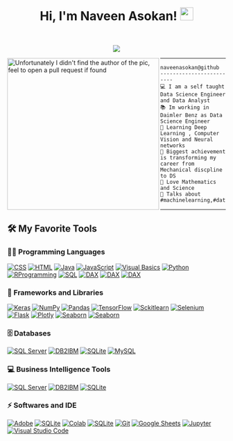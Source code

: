 <h1 align="center">
Hi, I'm Naveen Asokan!
  <img src="https://media.giphy.com/media/hvRJCLFzcasrR4ia7z/giphy.gif" width="30"></h1>
 
<br/>

<!-- Typing SVG by DenverCoder1 - https://github.com/DenverCoder1/readme-typing-svg -->
<p align="center">
  <a href="https://github.com/DenverCoder1/readme-typing-svg"><img src="https://readme-typing-svg.herokuapp.com?lines=Data+Science+Engineer;DS%20|%20AI%20|%20ML%20Enthusiastic;Always%20learning%20new%20things&center=true&width=380&height=45"></a>
</p>

<img align="left" src="https://user-images.githubusercontent.com/89788120/167628634-549d2bdd-609e-4275-85af-1e1974da64ca.gif" alt="Unfortunately I didn't find the author of the pic, feel to open a pull request if found" width="350" />
<hr>

```
naveenasokan@github
-------------------------
💻 I am a self taught Data Science Engineer and Data Analyst
📚 Im working in Daimler Benz as Data Science Engineer
📝 Learning Deep Learning , Computer Vision and Neural networks
🔭 Biggest achievement is transforming my career from Mechanical discpline to DS
🌱 Love Mathematics and Science
🌟 Talks about #machinelearning,#datascience,#businessintelligence

```
<hr>


## 🛠️ My Favorite Tools

### 👨‍💻 Programming Languages

<p>
    <a href="https://github.com/search?q=user%3ADenverCoder1+is%3Arepo+language%3Acss"><img alt="CSS" src="https://img.shields.io/badge/CSS%20-%231572B6.svg?logo=css3&logoColor=white"></a>
    <a href="https://github.com/search?q=user%3ADenverCoder1+is%3Arepo+language%3Ahtml"><img alt="HTML" src="https://img.shields.io/badge/HTML%20-%23E34F26.svg?logo=html5&logoColor=white"></a>
    <a href="https://github.com/search?q=user%3ADenverCoder1+is%3Arepo+language%3Ajava"><img alt="Java" src="https://img.shields.io/badge/Java-%23007396.svg?logo=java&logoColor=white"></a>
    <a href="https://github.com/search?q=user%3ADenverCoder1+is%3Arepo+language%3Ajavascript"><img alt="JavaScript" src="https://img.shields.io/badge/JavaScript%20-%23F7DF1E.svg?logo=javascript&logoColor=black"></a>
    <a href="https://github.com/search?q=user%3ADenverCoder1+is%3Arepo+language%3Ajavascript"><img alt="Visual Basics" src="https://img.shields.io/badge/Visual%20Basics-%20-blue"></a>
    <a href="https://github.com/search?q=user%3ADenverCoder1+is%3Arepo+language%3Apython"><img alt="Python" src="https://img.shields.io/badge/Python%20-%2314354C.svg?logo=python&logoColor=white"></a>
  <a href="https://github.com/search?q=user%3ADenverCoder1+is%3Arepo+language%3Ajavascript"><img alt="RProgramming" src="https://img.shields.io/badge/R%20Programming-%20-blue"></a>
    <a href="https://github.com/search?q=user%3ADenverCoder1+is%3Arepo+language%3Asql"><img alt="SQL" src="https://img.shields.io/badge/SQL%20-%23025E8C.svg?logo=amazon-dynamodb&logoColor=white"></a>
      <a href="https://github.com/search?q=user%3ADenverCoder1+is%3Arepo+language%3Ajavascript"><img alt="DAX" src="https://img.shields.io/badge/DAX-%20-blue"></a>
  <a href="https://github.com/search?q=user%3ADenverCoder1+is%3Arepo+language%3Ajavascript"><img alt="DAX" src="https://img.shields.io/badge/C-%20-blue"></a>
  <a href="https://github.com/search?q=user%3ADenverCoder1+is%3Arepo+language%3Ajavascript"><img alt="DAX" src="https://img.shields.io/badge/C++-%20-blue"></a>

### 🧰 Frameworks and Libraries

<p>
    <a href="#"><img alt="Keras" src="https://img.shields.io/badge/Keras%20-%23D00000.svg?logo=Keras&logoColor=white"></a>
    <a href="#"><img alt="NumPy" src="https://img.shields.io/badge/Numpy%20-%23013243.svg?logo=numpy&logoColor=white"></a>
    <a href="#"><img alt="Pandas" src="https://img.shields.io/badge/Pandas%20-%23150458.svg?logo=pandas&logoColor=white"></a>
    <a href="#"><img alt="TensorFlow" src="https://img.shields.io/badge/TensorFlow%20-%23FF6F00.svg?logo=TensorFlow&logoColor=white"></a>
    <a href="#"><img alt="Sckitlearn" src="https://img.shields.io/badge/Sckit%20Learn-%20-blue"></a>
    <a href="#"><img alt="Selenium" src="https://img.shields.io/badge/Selenium-%20-blue"></a>
    <a href="#"><img alt="Flask" src="https://img.shields.io/badge/Flask-%20-blue"></a>
    <a href="#"><img alt="Plotly" src="https://img.shields.io/badge/Plotly-%20-blue"></a>
  <a href="#"><img alt="Seaborn" src="https://img.shields.io/badge/Seaborn-%20-blue"></a>
  <a href="#"><img alt="Seaborn" src="https://img.shields.io/badge/Matplotlib-%20-blue"></a>

</p>

### 🗄️ Databases

<p>
  <a href="#"><img alt="SQL Server" src="https://img.shields.io/badge/SQL%20Server-%20-blue"></a>
  <a href="#"><img alt="DB2IBM" src="https://img.shields.io/badge/DB2IBM-%20-blue"></a>
  <a href="#"><img alt="SQLite" src="https://img.shields.io/badge/SQLite-%20-blue"></a>  
    <a href="#"><img alt="MySQL" src="https://img.shields.io/badge/MySQL-00000F?style=for-the-badge&logo=mysql&logoColor=white"></a>
    
</p>

### 💻 Business Intelligence Tools

<p>
    <a href="#"><img alt="SQL Server" src="https://img.shields.io/badge/PowerBI-%20-blue"></a>
  <a href="#"><img alt="DB2IBM" src="https://img.shields.io/badge/Microsoft Excel-%20-blue"></a>
  <a href="#"><img alt="SQLite" src="https://img.shields.io/badge/Tableau-%20-blue"></a>
  </p>
  
  
### ⚡ Softwares and IDE
  <p>
  <a href="#"><img alt="Adobe" src="https://img.shields.io/badge/Adobe%20-%23FF0000.svg?logo=adobe&logoColor=white"></a>
 <a href="#"><img alt="SQLite" src="https://img.shields.io/badge/PowerApps-%20-blue"></a>
    <a href="#"><img alt="Colab" src="https://img.shields.io/badge/Colab-00b56a.svg?logo=google-colab&logoColor=white"></a>
  <a href="#"><img alt="SQLite" src="https://img.shields.io/badge/JaamSim-%20-blue"></a>
    <a href="#"><img alt="Git" src="https://img.shields.io/badge/Git%20-%23F05033.svg?logo=git&logoColor=white"></a>
    <a href="#"><img alt="Google Sheets" src="https://img.shields.io/badge/Google%20Sheets%20-%2334A853.svg?logo=google%20sheets&logoColor=white"></a>
    <a href="#"><img alt="Jupyter" src="https://img.shields.io/badge/Jupyter%20-%23F37626.svg?logo=Jupyter&logoColor=white"></a>
    <a href="#"><img alt="Visual Studio Code" src="https://img.shields.io/badge/Visual%20Studio%20Code-0078d7.svg?logo=visual-studio-code&logoColor=white"></a>
</p>
